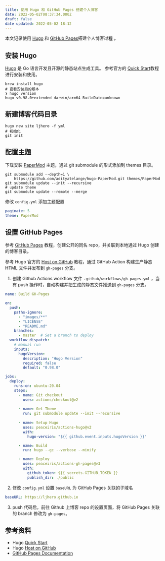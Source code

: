 ```yaml
---
title: 使用 Hugo 和 GitHub Pages 搭建个人博客
date: 2022-05-02T08:37:34.000Z
draft: false
date updated: 2022-05-02 18:12
---
```


本文记录使用 [Hugo](https://gohugo.io/) 和 [GitHub Pages](https://pages.github.com/)搭建个人博客过程 。

## 安装 Hugo

[Hugo](https://gohugo.io/) 是 Go 语言开发且开源的静态站点生成工具。
参考官方的 [Quick Start](https://gohugo.io/getting-started/quick-start/)教程进行安装和使用。

```shell
brew install hugo
# 查看安装后的版本
❯ hugo version
hugo v0.98.0+extended darwin/arm64 BuildDate=unknown
```

## 新建博客代码目录

```shell
hugo new site ljhero -f yml
# 初始化
git init
```

## 配置主题

下载安装 [PaperMod](https://github.com/adityatelange/hugo-PaperMod) 主题，通过 git submodule 的形式添加到 themes 目录。

```shell
git submodule add --depth=1 \ 
    https://github.com/adityatelange/hugo-PaperMod.git themes/PaperMod
git submodule update --init --recursive
# update theme
git submodule update --remote --merge
```

修改 `config.yml` 添加主题配置

```yml
paginate: 5
theme: PaperMod
```

## 设置 GitHub Pages

参考 [GitHub Pages](https://pages.github.com/) 教程，创建公开的同名 repo，并关联到本地通过 Hugo 创建的博客目录。

参考 Hugo 官方的 [Host on GitHub](https://gohugo.io/hosting-and-deployment/hosting-on-github/) 教程，通过 GitHub Action 构建生产静态 HTML 文件并发布到 `gh-pages` 分支。

1. 创建 Github Actions workflow 文件 `.github/workflows/gh-pages.yml` ，当有 push 操作时，自动构建并把生成的静态文件推送到 `gh-pages` 分支。

```yml
name: Build GH-Pages

on:
  push:
    paths-ignore:
      - "images/**"
      - "LICENSE"
      - "README.md"
    branches:
      - master  # Set a branch to deploy
  workflow_dispatch:
    # manual run
    inputs:
      hugoVersion:
        description: "Hugo Version"
        required: false
        default: "0.98.0"

jobs:
  deploy:
    runs-on: ubuntu-20.04
    steps:
      - name: Git checkout
        uses: actions/checkout@v2
        
      - name: Get Theme
        run: git submodule update --init --recursive
        
      - name: Setup Hugo
        uses: peaceiris/actions-hugo@v2
        with:
          hugo-version: "${{ github.event.inputs.hugoVersion }}"

      - name: Build
        run: hugo --gc --verbose --minify

      - name: Deploy
        uses: peaceiris/actions-gh-pages@v3
        with:
          github_token: ${{ secrets.GITHUB_TOKEN }}
          publish_dir: ./public
```

2. 修改 `config.yml`  设置 `baseURL` 为 GitHub Pages 关联的子域名

```yml
baseURL: https://ljhero.github.io
```

3. push 代码后，前往 Github 上博客 repo 的设置页面，将 GitHub Pages 关联的 branch 修改为 `gh-pages`。

## 参考资料

- Hugo [Quick Start](https://gohugo.io/getting-started/quick-start/)
- Hugo [Host on GitHub](https://gohugo.io/hosting-and-deployment/hosting-on-github/)
- [GitHub Pages Documentation](https://docs.github.com/en/pages)

